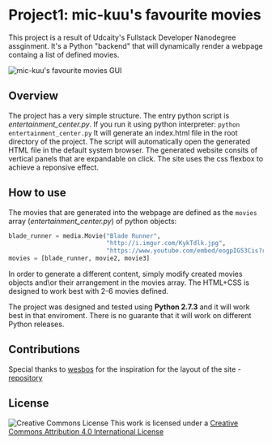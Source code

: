 # Project1: mic-kuu's favourite movies
This project is a result of Udcaity's Fullstack Developer Nanodegree assginment. It's a Python "backend" that will dynamically render a webpage containg a list of defined movies. 

![mic-kuu's favourite movies GUI](http://i.imgur.com/Ms0QeRv.jpg)

## Overview
The project has a very simple structure. The entry python script is *entertainment_center.py*. If you run it using python interpreter:
```python entertainment_center.py```
It will generate an index.html file in the root directory of the project. The script will automatically open the generated HTML file in the default system browser. The generated website consits of vertical panels that are expandable on click. The site uses the css flexbox to achieve a reponsive effect.

## How to use 
The movies that are generated into the webpage are defined as the `movies` array (*entertainment_center.py*) of python objects:
```python
blade_runner = media.Movie("Blade Runner",
                           "http://i.imgur.com/KykTdlk.jpg",
                           "https://www.youtube.com/embed/eogpIG53Cis?rel=0&amp;showinfo=0")
movies = [blade_runner, movie2, movie3]
```
In order to generate a different content, simply modify created movies objects and\or their arrangement in the movies array. The HTML+CSS is designed to work best with 2-6 movies defined. 

The project was designed and tested using **Python 2.7.3** and it will work best in that enviroment. There is no guarante that it will work on different Python releases.

## Contributions
Special thanks to [wesbos](https://github.com/wesbos) for the inspiration for the layout of the site - [repository](https://github.com/wesbos/JavaScript30/tree/master/05%20-%20Flex%20Panel%20Gallery)

## License
![Creative Commons License](https://i.creativecommons.org/l/by/4.0/88x31.png) 
This work is licensed under a [Creative Commons Attribution 4.0 International License](http://creativecommons.org/licenses/by/4.0/)
